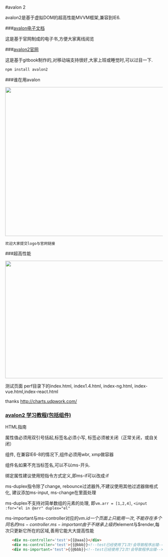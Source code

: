 #avalon 2 

avalon2是基于虚拟DOM的超高性能MVVM框架,兼容到IE6.

###[avalon电子文档](avalon%20cookbook.pdf)

这是基于官网制成的电子书,方便大家离线阅览

###[avalon2官网](http://avalonjs.coding.me/)

这是基于gitbook制作的,对移动端支持很好,大家上班或睡觉时,可以过目一下.

```javascript
npm install avalon2
```

###谁在用avalon

<img src='http://avalonjs.coding.me/styles/logos.jpg' width='639' height='477' />

`欢迎大家提交logo与官网链接`


###超高性能

<img src='http://avalonjs.coding.me/styles/performance.png' width='778' height='376' />


测试页面 perf目录下的index.html, index1.4.html, index-ng.html, index-vue.html,index-react.html


thanks http://charts.udpwork.com/

### [avalon2 学习教程(包括组件)](https://segmentfault.com/u/situzhengmei/articles)


HTML指南

属性值必须用双引号括起,标签名必须小写, 标签必须被关闭（正常关闭，或自关闭）

组件, 在兼容IE6-8的情况下,组件必须用wbr, xmp做容器

组件名如果不充当标签名,可以不以ms-开头.

绑定属性建议使用短指令方式定义,即ms-if可以改成:if

ms-duplex指令除了change, rebounce过滤器外,不建议使用其他过滤器做格式化,
建议添加ms-input, ms-change在里面处理

ms-duplex不支持对简单数组的元素的处理, 即`vm.arr = [1,2,4]`,
`<input :for="el in @arr" duplex="el"`


ms-important与ms-controller对应的vm.$id一个页面上只能用一次,不能存在多个同名的ms-controller.
     ms-important由于不继承上级的$element与$render,每次只更新它所在的区域,善用它能大大提高性能
```html
   <div ms-controller='test'>{{@aaa}}</div>
   <div ms-controller='test'>{{@bbb}}<!--test已经使用了1次!会导致程序出错--></div>
   <div ms-important='test'>{{@bbb}}<!--test已经使用了2次!会导致程序出错--></div>
```
